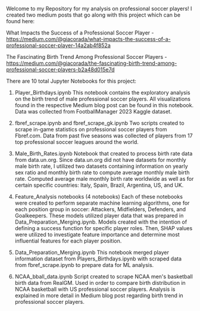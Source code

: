Welcome to my Repository for my analysis on professional soccer players!
I created two medium posts that go along with this project which can be found here:

What Impacts the Success of a Professional Soccer Player - https://medium.com/@giacorada/what-impacts-the-success-of-a-professional-soccer-player-14a2ab4f852a

The Fascinating Birth Trend Among Professional Soccer Players - https://medium.com/@giacorada/the-fascinating-birth-trend-among-professional-soccer-players-b2a48d015e7d

There are 10 total Jupyter Notebooks for this project:
1. Player_Birthdays.ipynb
This notebook contains the exploratory analysis on the birth trend of male professional soccer players.
All visualizations found in the respective Medium blog post can be found in this notebook.
Data was collected from FootballManager 2023 Kaggle dataset.

3. fbref_scrape.ipynb and fbref_scrape_gk.ipynb
Two scripts created to scrape in-game statistics on professional soccer players from Fbref.com.
Data from past five seasons was collected of players from 17 top professional soccer leagues around the world.

5. Male_Birth_Rates.ipynb
Notebook that created to process birth rate data from data.un.org. Since data.un.org did not have datasets for
monthly male birth rate, I utilized two datasets containing information on yearly sex ratio and monthly birth rate
to compute average monthly male birth rate. Computed average male monthly birth rate worldwide as well as for certain
specific countries: Italy, Spain, Brazil, Argentina, US, and UK.

6. Feature_Analysis notebooks (4 notebooks)
Each of these notebooks were created to perform separate machine learning algorithms, one for each position group in soccer:
Attackers, Midfielders, Defenders, and Goalkeepers. These models utilized player data that was prepared in Data_Preparation_Merging.ipynb.
Models created with the intention of defining a success function for specific player roles. Then, SHAP values were utilized to
investigate feature importance and determine most influential features for each player position.

7. Data_Preparation_Merging.ipynb
This notebook merged player information dataset from Players_Birthdays.ipynb with scraped data from fbref_scrape.ipynb to prepare data for ML analysis.

8. NCAA_bball_data.ipynb
Script created to scrape NCAA men's basketball birth data from RealGM. Used in order to compare birth distribution in NCAA basketball with US professional
soccer players. Analysis is explained in more detail in Medium blog post regarding birth trend in professional soccer players.



